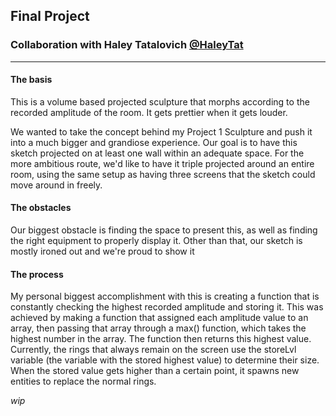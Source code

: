 ## Final Project

### Collaboration with Haley Tatalovich [@HaleyTat](https://github.com/HaleyTat)
---

#### The basis
This is a volume based projected sculpture that morphs according to the recorded amplitude of the room. It gets prettier when it gets louder.

We wanted to take the concept behind my Project 1 Sculpture and push it into a much bigger and grandiose experience. Our goal is to have this sketch projected on at least one wall within an adequate space. For the more ambitious route, we'd like to have it triple projected around an entire room, using the same setup as having three screens that the sketch could move around in freely.


#### The obstacles
Our biggest obstacle is finding the space to present this, as well as finding the right equipment to properly display it. Other than that, our sketch is mostly ironed out and we're proud to show it


#### The process
My personal biggest accomplishment with this is creating a function that is constantly checking the highest recorded amplitude and storing it. This was achieved by making a function that assigned each amplitude value to an array, then passing that array through a max() function, which takes the highest number in the array. The function then returns this highest value. Currently, the rings that always remain on the screen use the storeLvl variable (the variable with the stored highest value) to determine their size. When the stored value gets higher than a certain point, it spawns new entities to replace the normal rings.

_wip_
